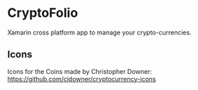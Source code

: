 # CryptoFolio

Xamarin cross platform app to manage your crypto-currencies.

## Icons

Icons for the Coins made by Christopher Downer: https://github.com/cjdowner/cryptocurrency-icons

